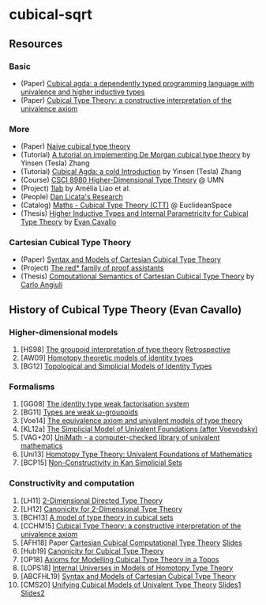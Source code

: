 # cubical-sqrt

## Resources

### Basic

- (Paper) [Cubical agda: a dependently typed programming language with univalence and higher inductive types](https://dl.acm.org/doi/10.1145/3341691)
- (Paper) [Cubical Type Theory: a constructive interpretation of the univalence axiom](https://arxiv.org/pdf/1611.02108.pdf)

### More

- (Paper) [Naive cubical type theory](https://arxiv.org/pdf/1911.05844.pdf)
- (Tutorial) [A tutorial on implementing De Morgan cubical type theory](https://arxiv.org/pdf/2210.08232.pdf) by Yinsen (Tesla) Zhang
- (Tutorial) [Cubical Agda: a cold Introduction](https://nextjournal.com/agdacubicold/intro) by Yinsen (Tesla) Zhang
- (Course) [CSCI 8980 Higher-Dimensional Type Theory](https://favonia.org/courses/hdtt2020/) @ UMN
- (Project) [1lab](https://1lab.dev/) by Amélia Liao et al.
- (People) [Dan Licata's Research](https://dlicata.wescreates.wesleyan.edu/pubs.html)
- (Catalog) [Maths - Cubical Type Theory (CTT)](https://www.euclideanspace.com/maths/discrete/types/hott/cubical/index.htm) @ EuclideanSpace
- (Thesis) [Higher Inductive Types and Internal Parametricity for Cubical Type Theory](https://kilthub.cmu.edu/articles/thesis/Higher_Inductive_Types_and_Internal_Parametricity_for_Cubical_Type_Theory/14555691) by [Evan Cavallo](https://staff.math.su.se/evan.cavallo/)

### Cartesian Cubical Type Theory

- (Paper) [Syntax and Models of Cartesian Cubical Type Theory](https://github.com/dlicata335/cart-cube/blob/master/cart-cube.pdf)
- (Project) [The red* family of proof assistants](https://redprl.org/)
- (Thesis) [Computational Semantics of Cartesian Cubical Type Theory](https://www.cs.cmu.edu/~cangiuli/thesis/thesis.pdf) by [Carlo Angiuli](http://www.cs.cmu.edu/~cangiuli/)



## History of Cubical Type Theory (Evan Cavallo)

### Higher-dimensional models 

1. [HS98] [The groupoid interpretation of type theory](https://www.researchgate.net/publication/2858048_The_Groupoid_Interpretation_of_Type_Theory) [Retrospective](https://ncatlab.org/nlab/files/HofmannDMV.pdf)
2. [AW09] [Homotopy theoretic models of identity types](https://arxiv.org/pdf/0709.0248.pdf)
3. [BG12] [Topological and Simplicial Models of Identity Types](https://arxiv.org/pdf/1007.4638.pdf)


### Formalisms

1. [GG08] [The identity type weak factorisation system]()
2. [BG11] [Types are weak ω-groupoids]()
3. [Voe14] [The equivalence axiom and univalent models of type theory](https://arxiv.org/pdf/1402.5556.pdf)
4. [KL12a] [The Simplicial Model of Univalent Foundations (after Voevodsky)](https://arxiv.org/pdf/1211.2851.pdf)
5. [VAG+20] [UniMath - a computer-checked library of univalent mathematics](https://github.com/UniMath/UniMath)
6. [Uni13] [Homotopy Type Theory: Univalent Foundations of Mathematics]()
7. [BCP15] [Non-Constructivity in Kan Simplicial Sets](https://drops.dagstuhl.de/opus/volltexte/2015/5157/pdf/12.pdf)






### Constructivity and computation

1. [LH11] [2-Dimensional Directed Type Theory](https://www.cs.cmu.edu/~rwh/papers/2dtt/mfps.pdf)
2. [LH12] [Canonicity for 2-Dimensional Type Theory](https://www.cs.cmu.edu/afs/cs/Web/People/drl/pubs/lh112tt/lh122tt-final.pdf)
3. [BCH13] [A model of type theory in cubical sets](https://www.cse.chalmers.se/~coquand/mod1.pdf)
4. [CCHM15] [Cubical Type Theory: a constructive interpretation of the univalence axiom](https://arxiv.org/pdf/1611.02108.pdf)
5. [AFH18] Paper [Cartesian Cubical Computational Type Theory](https://www.cs.cmu.edu/~rwh/papers/cartesian/paper.pdf) [Slides](https://www.cs.cmu.edu/~cangiuli/talks/ccctt-csl.pdf)
6. [Hub19] [Canonicity for Cubical Type Theory](https://arxiv.org/pdf/1607.04156.pdf)
7. [OP18] [Axioms for Modelling Cubical Type Theory in a Topos](https://arxiv.org/pdf/1712.04864.pdf)
8. [LOPS18] [Internal Universes in Models of Homotopy Type Theory](https://arxiv.org/pdf/1801.07664.pdf)
9. [ABCFHL19] [Syntax and Models of Cartesian Cubical Type Theory](https://github.com/dlicata335/cart-cube)
10. [CMS20] [Unifying Cubical Models of Univalent Type Theory](https://drops.dagstuhl.de/opus/volltexte/2020/11657/pdf/LIPIcs-CSL-2020-14.pdf) [Slides1](https://www.uwo.ca/math/faculty/kapulkin/seminars/hottestfiles/Mortberg-2019-10-23-HoTTEST.pdf) [Slides2](https://staff.math.su.se/evan.cavallo/records/csl20-gencart-slides.pdf)

